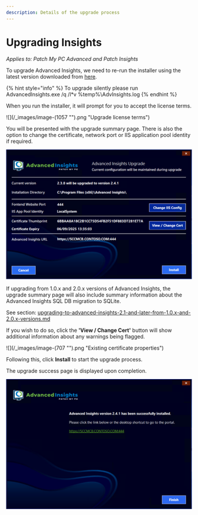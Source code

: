 ```yaml
---
description: Details of the upgrade process
---
```


# Upgrading Insights

_Applies to: Patch My PC Advanced and Patch Insights_

To upgrade Advanced Insights, we need to re-run the installer using the latest version downloaded from [here](../download-and-install-insights/).&#x20;

{% hint style="info" %}
To upgrade silently please run AdvancedInsights.exe /q /l\*v %temp%\AdvInsights.log
{% endhint %}

When you run the installer, it will prompt for you to accept the license terms.

![](/_images/image-(1057 "").png "Upgrade license terms")

You will be presented with the upgrade summary page. There is also the option to change the certificate, network port or IIS application pool identity if required.

![](/_images/vmconnect_1iGyaX71Gh.png "")

If upgrading from 1.0.x and 2.0.x versions of Advanced Insights, the upgrade summary page will also include summary information about the Advanced Insights SQL DB migration to SQLite.

See section: [upgrading-to-advanced-insights-2.1-and-later-from-1.0.x-and-2.0.x-versions.md](upgrading-to-advanced-insights-2.1-and-later-from-1.0.x-and-2.0.x-versions.md "mention")

If you wish to do so, click the **'View / Change Cert'** button will show additional information about any warnings being flagged.

![](/_images/image-(707 "").png "Existing certificate properties")

Following this, click **Install** to start the upgrade process.

The upgrade success page is displayed upon completion.

![](/_images/vmconnect_CClh8mYcG6.png "")